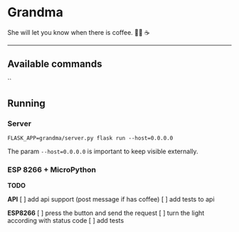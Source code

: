 # Grandma

She will let you know when there is coffee. 👵🏼 ☕️

***

## Available commands

``

## Running

### Server

`FLASK_APP=grandma/server.py flask run --host=0.0.0.0`

The param `--host=0.0.0.0` is important to keep visible externally.

### ESP 8266 + MicroPython

**TODO**

**API**
[ ] add api support (post message if has coffee)
[ ] add tests to api

**ESP8266**
[ ] press the button and send the request
[ ] turn the light according with status code
[ ] add tests
